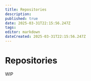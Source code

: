```yaml
---
title: Repositories
description: 
published: true
date: 2025-03-31T22:15:56.247Z
tags: 
editor: markdown
dateCreated: 2025-03-31T22:15:56.247Z
---
```


# Repositories
WIP